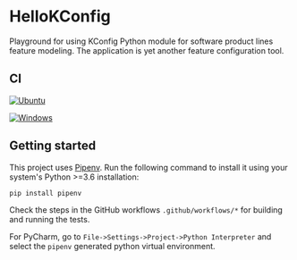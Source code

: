 # HelloKConfig

Playground for using KConfig Python module for software product lines feature modeling.
The application is yet another feature configuration tool.

## CI

[![Ubuntu](https://github.com/cuinixam/HelloKConfig/actions/workflows/linux.yml/badge.svg)](https://github.com/cuinixam/HelloKConfig/actions/workflows/linux.yml)

[![Windows](https://github.com/cuinixam/HelloKConfig/actions/workflows/windows.yml/badge.svg)](https://github.com/cuinixam/HelloKConfig/actions/workflows/windows.yml)

## Getting started

This project uses [Pipenv](https://pypi.org/project/pipenv/). Run the following command to install it using your
system's Python >=3.6 installation:

```shell
pip install pipenv
```

Check the steps in the GitHub workflows `.github/workflows/*` for building and running the tests.

For PyCharm, go to `File->Settings->Project->Python Interpreter` and select the `pipenv` generated python virtual
environment.
